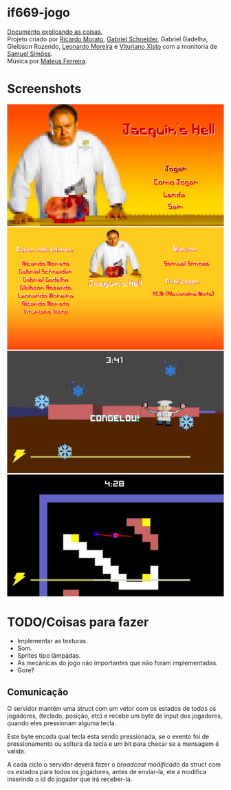 # if669-jogo
[Documento explicando as coisas.](https://docs.google.com/document/d/1GUkAA6Tv_SgV5HuBIBtLkdRdiGoB3Gxj1L-__42aXpQ/edit)  
Projeto criado por [Ricardo Morato](https://github.com/RicardoMorato), [Gabriel Schneider](https://github.com/gbrls),
Gabriel Gadelha, Gleibson Rozendo, [Leonardo Moreira](https://github.com/lgmo) e [Vituriano Xisto](https://github.com/vituriano) com a monitoria de [Samuel Simões](https://github.com/SamuelSimoes31).  
Música por [Mateus Ferreira](https://github.com/MateusfbSoares).

# Screenshots
![1](./jogo-1.jpg)
![2](./jogo-2.jpg)
![3](./jogo-3.jpg)
![4](./jogo-4.jpg)

# TODO/Coisas para fazer
- Implementar as texturas.
- Som.
- Sprites tipo lâmpadas.
- As mecânicas do jogo não importantes que não foram implementadas.
- Gore?

## Comunicação
O servidor mantém uma struct com um vetor com os estados de todos os jogadores, (teclado, posição, etc) e recebe um byte de input dos jogadores, quando eles pressionam alguma tecla. 

Este byte encoda qual tecla esta sendo pressionada, se o evento foi de pressionamento 
ou soltura da tecla e um bit para checar se a mensagem é valida.

A cada ciclo o servidor deverá fazer o _broadcast modificado_ da struct com os estados para todos os jogadores, antes de enviar-la, ele a modifica inserindo o id do jogador que irá receber-la. 

